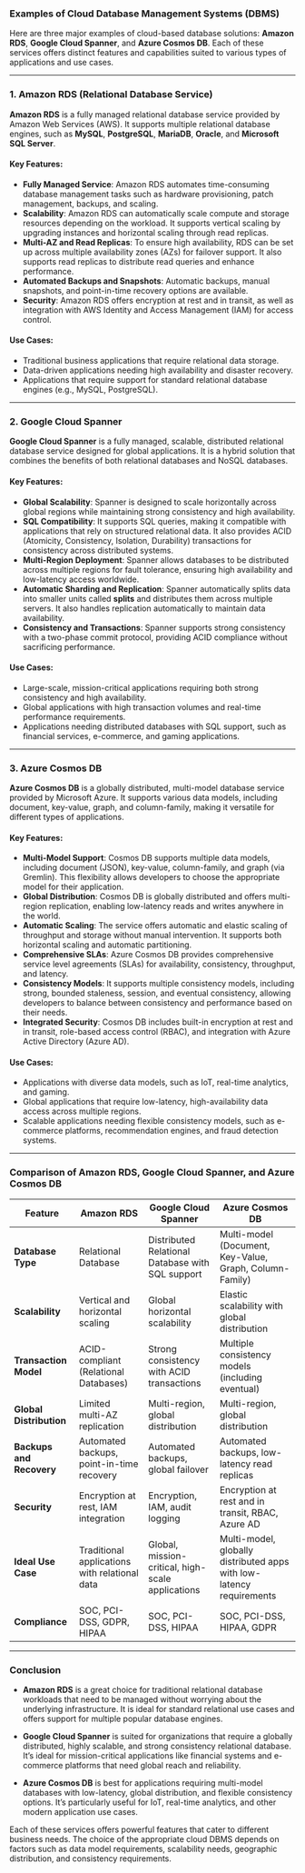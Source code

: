 ### **Examples of Cloud Database Management Systems (DBMS)**

Here are three major examples of cloud-based database solutions: **Amazon RDS**, **Google Cloud Spanner**, and **Azure Cosmos DB**. Each of these services offers distinct features and capabilities suited to various types of applications and use cases.

---

### **1. Amazon RDS (Relational Database Service)**

**Amazon RDS** is a fully managed relational database service provided by Amazon Web Services (AWS). It supports multiple relational database engines, such as **MySQL**, **PostgreSQL**, **MariaDB**, **Oracle**, and **Microsoft SQL Server**.

#### **Key Features**:
- **Fully Managed Service**: Amazon RDS automates time-consuming database management tasks such as hardware provisioning, patch management, backups, and scaling.
- **Scalability**: Amazon RDS can automatically scale compute and storage resources depending on the workload. It supports vertical scaling by upgrading instances and horizontal scaling through read replicas.
- **Multi-AZ and Read Replicas**: To ensure high availability, RDS can be set up across multiple availability zones (AZs) for failover support. It also supports read replicas to distribute read queries and enhance performance.
- **Automated Backups and Snapshots**: Automatic backups, manual snapshots, and point-in-time recovery options are available.
- **Security**: Amazon RDS offers encryption at rest and in transit, as well as integration with AWS Identity and Access Management (IAM) for access control.

#### **Use Cases**:
- Traditional business applications that require relational data storage.
- Data-driven applications needing high availability and disaster recovery.
- Applications that require support for standard relational database engines (e.g., MySQL, PostgreSQL).

---

### **2. Google Cloud Spanner**

**Google Cloud Spanner** is a fully managed, scalable, distributed relational database service designed for global applications. It is a hybrid solution that combines the benefits of both relational databases and NoSQL databases.

#### **Key Features**:
- **Global Scalability**: Spanner is designed to scale horizontally across global regions while maintaining strong consistency and high availability.
- **SQL Compatibility**: It supports SQL queries, making it compatible with applications that rely on structured relational data. It also provides ACID (Atomicity, Consistency, Isolation, Durability) transactions for consistency across distributed systems.
- **Multi-Region Deployment**: Spanner allows databases to be distributed across multiple regions for fault tolerance, ensuring high availability and low-latency access worldwide.
- **Automatic Sharding and Replication**: Spanner automatically splits data into smaller units called **splits** and distributes them across multiple servers. It also handles replication automatically to maintain data availability.
- **Consistency and Transactions**: Spanner supports strong consistency with a two-phase commit protocol, providing ACID compliance without sacrificing performance.

#### **Use Cases**:
- Large-scale, mission-critical applications requiring both strong consistency and high availability.
- Global applications with high transaction volumes and real-time performance requirements.
- Applications needing distributed databases with SQL support, such as financial services, e-commerce, and gaming applications.

---

### **3. Azure Cosmos DB**

**Azure Cosmos DB** is a globally distributed, multi-model database service provided by Microsoft Azure. It supports various data models, including document, key-value, graph, and column-family, making it versatile for different types of applications.

#### **Key Features**:
- **Multi-Model Support**: Cosmos DB supports multiple data models, including document (JSON), key-value, column-family, and graph (via Gremlin). This flexibility allows developers to choose the appropriate model for their application.
- **Global Distribution**: Cosmos DB is globally distributed and offers multi-region replication, enabling low-latency reads and writes anywhere in the world.
- **Automatic Scaling**: The service offers automatic and elastic scaling of throughput and storage without manual intervention. It supports both horizontal scaling and automatic partitioning.
- **Comprehensive SLAs**: Azure Cosmos DB provides comprehensive service level agreements (SLAs) for availability, consistency, throughput, and latency.
- **Consistency Models**: It supports multiple consistency models, including strong, bounded staleness, session, and eventual consistency, allowing developers to balance between consistency and performance based on their needs.
- **Integrated Security**: Cosmos DB includes built-in encryption at rest and in transit, role-based access control (RBAC), and integration with Azure Active Directory (Azure AD).

#### **Use Cases**:
- Applications with diverse data models, such as IoT, real-time analytics, and gaming.
- Global applications that require low-latency, high-availability data access across multiple regions.
- Scalable applications needing flexible consistency models, such as e-commerce platforms, recommendation engines, and fraud detection systems.

---

### **Comparison of Amazon RDS, Google Cloud Spanner, and Azure Cosmos DB**

| **Feature**                        | **Amazon RDS**                           | **Google Cloud Spanner**                          | **Azure Cosmos DB**                                  |
|-------------------------------------|------------------------------------------|--------------------------------------------------|------------------------------------------------------|
| **Database Type**                   | Relational Database                      | Distributed Relational Database with SQL support | Multi-model (Document, Key-Value, Graph, Column-Family) |
| **Scalability**                     | Vertical and horizontal scaling          | Global horizontal scalability                    | Elastic scalability with global distribution         |
| **Transaction Model**               | ACID-compliant (Relational Databases)    | Strong consistency with ACID transactions        | Multiple consistency models (including eventual)     |
| **Global Distribution**             | Limited multi-AZ replication             | Multi-region, global distribution                 | Multi-region, global distribution                    |
| **Backups and Recovery**            | Automated backups, point-in-time recovery| Automated backups, global failover               | Automated backups, low-latency read replicas         |
| **Security**                        | Encryption at rest, IAM integration      | Encryption, IAM, audit logging                   | Encryption at rest and in transit, RBAC, Azure AD    |
| **Ideal Use Case**                  | Traditional applications with relational data | Global, mission-critical, high-scale applications | Multi-model, globally distributed apps with low-latency requirements |
| **Compliance**                      | SOC, PCI-DSS, GDPR, HIPAA                | SOC, PCI-DSS, HIPAA                              | SOC, PCI-DSS, HIPAA, GDPR                           |

---

### **Conclusion**

- **Amazon RDS** is a great choice for traditional relational database workloads that need to be managed without worrying about the underlying infrastructure. It is ideal for standard relational use cases and offers support for multiple popular database engines.
  
- **Google Cloud Spanner** is suited for organizations that require a globally distributed, highly scalable, and strong consistency relational database. It’s ideal for mission-critical applications like financial systems and e-commerce platforms that need global reach and reliability.

- **Azure Cosmos DB** is best for applications requiring multi-model databases with low-latency, global distribution, and flexible consistency options. It’s particularly useful for IoT, real-time analytics, and other modern application use cases.

Each of these services offers powerful features that cater to different business needs. The choice of the appropriate cloud DBMS depends on factors such as data model requirements, scalability needs, geographic distribution, and consistency requirements.
